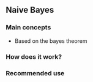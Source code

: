 ## Naive Bayes

### Main concepts 
* Based on the bayes theorem 

### How does it work?


### Recommended use
